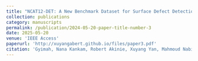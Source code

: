 ```yaml
---
title: "NCAT12-DET: A New Benchmark Dataset for Surface Defect Detection and a Comparative Study"
collection: publications
category: manuscripts
permalink: /publication/2024-05-20-paper-title-number-3
date: 2025-05-20
venue: 'IEEE Access'
paperurl: 'http://xuyangabert.github.io/files/paper3.pdf'
citation: 'Gyimah, Nana Kankam, Robert Akinie, Xuyang Yan, Mahmoud Nabil, Kishor Datta Gupta, Abdollah Homaifar, Vahid Hemmati, and Daniel Opoku. (2024) "NCAT12-DET: A New Benchmark Dataset for Surface Defect Detection and a Comparative Study." IEEE Access.'
---
```

